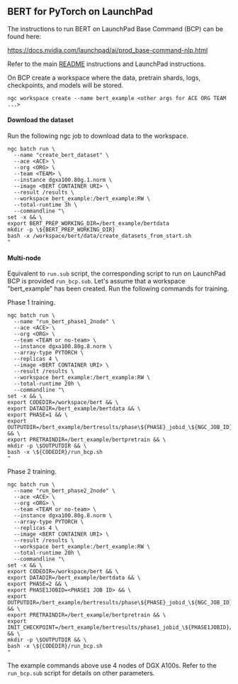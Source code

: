 ## BERT for PyTorch on LaunchPad

The instructions to run BERT on LaunchPad Base Command (BCP) can be found here:

<https://docs.nvidia.com/launchpad/ai/prod_base-command-nlp.html>

Refer to the main [README](README.md) instructions and LaunchPad instructions.

On BCP create a workspace where the data, pretrain shards, logs, checkpoints,
and models will be stored.
```
ngc workspace create --name bert_example <other args for ACE ORG TEAM ...>
```

#### Download the dataset

Run the following ngc job to download data to the workspace.
```
ngc batch run \
  --name "create_bert_dataset" \
  --ace <ACE> \
  --org <ORG> \
  --team <TEAM> \
  --instance dgxa100.80g.1.norm \
  --image <BERT CONTAINER URI> \
  --result /results \
  --workspace bert_example:/bert_example:RW \
  --total-runtime 3h \
  --commandline "\
set -x && \
export BERT_PREP_WORKING_DIR=/bert_example/bertdata
mkdir -p \${BERT_PREP_WORKING_DIR}
bash -x /workspace/bert/data/create_datasets_from_start.sh
"
```


#### Multi-node

Equivalent to `run.sub` script, the corresponding script to run on LaunchPad BCP
is provided `run_bcp.sub`. Let's assume that a workspace "bert_example" has been
created. Run the following commands for training.

Phase 1 training.
```
ngc batch run \
  --name "run_bert_phase1_2node" \
  --ace <ACE> \
  --org <ORG> \
  --team <TEAM or no-team> \
  --instance dgxa100.80g.8.norm \
  --array-type PYTORCH \
  --replicas 4 \
  --image <BERT CONTAINER URI> \
  --result /results \
  --workspace bert_example:/bert_example:RW \
  --total-runtime 20h \
  --commandline "\
set -x && \
export CODEDIR=/workspace/bert && \
export DATADIR=/bert_example/bertdata && \
export PHASE=1 && \
export OUTPUTDIR=/bert_example/bertresults/phase\${PHASE}_jobid_\${NGC_JOB_ID} && \
export PRETRAINDIR=/bert_example/bertpretrain && \
mkdir -p \$OUTPUTDIR && \
bash -x \${CODEDIR}/run_bcp.sh
"
```

Phase 2 training.
```
ngc batch run \
  --name "run_bert_phase2_2node" \
  --ace <ACE> \
  --org <ORG> \
  --team <TEAM or no-team> \
  --instance dgxa100.80g.8.norm \
  --array-type PYTORCH \
  --replicas 4 \
  --image <BERT CONTAINER URI> \
  --result /results \
  --workspace bert_example:/bert_example:RW \
  --total-runtime 20h \
  --commandline "\
set -x && \
export CODEDIR=/workspace/bert && \
export DATADIR=/bert_example/bertdata && \
export PHASE=2 && \
export PHASE1JOBID=<PHASE1 JOB ID> && \
export OUTPUTDIR=/bert_example/bertresults/phase\${PHASE}_jobid_\${NGC_JOB_ID} && \
export PRETRAINDIR=/bert_example/bertpretrain && \
export INIT_CHECKPOINT=/bert_example/bertresults/phase1_jobid_\${PHASE1JOBID}/checkpoints/ckpt_7038.pt && \
mkdir -p \$OUTPUTDIR && \
bash -x \${CODEDIR}/run_bcp.sh
"
```

The example commands above use 4 nodes of DGX A100s. Refer to the `run_bcp.sub`
script for details on other parameters.
